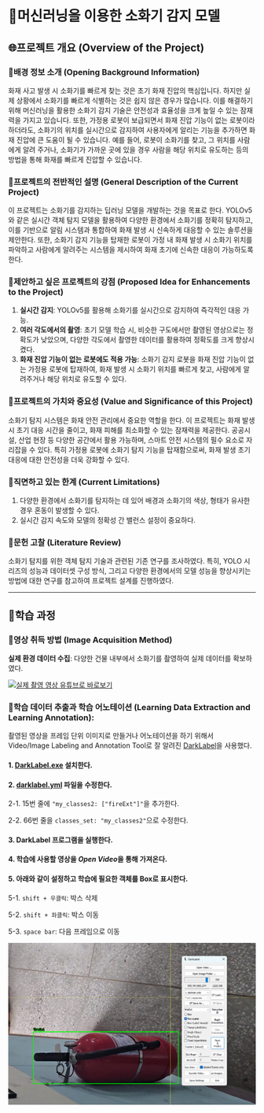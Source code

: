 # :fire_extinguisher:머신러닝을 이용한 소화기 감지 모델

## :globe_with_meridians:프로젝트 개요 (Overview of the Project)

### :small_blue_diamond:배경 정보 소개 (Opening Background Information)

  화재 사고 발생 시 소화기를 빠르게 찾는 것은 초기 화재 진압의 핵심입니다. 하지만 실제 상황에서 소화기를 빠르게 식별하는 것은 쉽지 않은 경우가 많습니다. 이를 해결하기 위해 머신러닝을 활용한 소화기 감지 기술은 안전성과 효율성을 크게 높일 수 있는 잠재력을 가지고 있습니다. 또한, 가정용 로봇이 보급되면서 화재 진압 기능이 없는 로봇이라 하더라도, 소화기의 위치를 실시간으로 감지하여 사용자에게 알리는 기능을 추가하면 화재 진압에 큰 도움이 될 수 있습니다. 예를 들어, 로봇이 소화기를 찾고, 그 위치를 사람에게 알려 주거나, 소화기가 가까운 곳에 있을 경우 사람을 해당 위치로 유도하는 등의 방법을 통해 화재를 빠르게 진압할 수 있습니다.

### :small_blue_diamond:프로젝트의 전반적인 설명 (General Description of the Current Project)

  이 프로젝트는 소화기를 감지하는 딥러닝 모델을 개발하는 것을 목표로 한다. YOLOv5와 같은 실시간 객체 탐지 모델을 활용하여 다양한 환경에서 소화기를 정확히 탐지하고, 이를 기반으로 알림 시스템과 통합하여 화재 발생 시 신속하게 대응할 수 있는 솔루션을 제안한다. 또한, 소화기 감지 기능을 탑재한 로봇이 가정 내 화재 발생 시 소화기 위치를 파악하고 사람에게 알려주는 시스템을 제시하여 화재 초기에 신속한 대응이 가능하도록 한다.

### :small_blue_diamond:제안하고 싶은 프로젝트의 강점 (Proposed Idea for Enhancements to the Project)

  1. **실시간 감지**: YOLOv5를 활용해 소화기를 실시간으로 감지하여 즉각적인 대응 가능.
  2. **여러 각도에서의 촬영**: 초기 모델 학습 시, 비슷한 구도에서만 촬영된 영상으로는 정확도가 낮았으며, 다양한 각도에서 촬영한 데이터를 활용하여 정확도를 크게 향상시켰다.
  3. **화재 진압 기능이 없는 로봇에도 적용 가능**: 소화기 감지 로봇을 화재 진압 기능이 없는 가정용 로봇에 탑재하여, 화재 발생 시 소화기 위치를 빠르게 찾고, 사람에게 알려주거나 해당 위치로 유도할 수 있다.

### :small_blue_diamond:프로젝트의 가치와 중요성 (Value and Significance of this Project)

  소화기 탐지 시스템은 화재 안전 관리에서 중요한 역할을 한다. 이 프로젝트는 화재 발생 시 초기 대응 시간을 줄이고, 화재 피해를 최소화할 수 있는 잠재력을 제공한다. 공공시설, 산업 현장 등 다양한 공간에서 활용 가능하며, 스마트 안전 시스템의 필수 요소로 자리잡을 수 있다. 특히 가정용 로봇에 소화기 탐지 기능을 탑재함으로써, 화재 발생 초기 대응에 대한 안전성을 더욱 강화할 수 있다.

### :small_blue_diamond:직면하고 있는 한계 (Current Limitations)

  1. 다양한 환경에서 소화기를 탐지하는 데 있어 배경과 소화기의 색상, 형태가 유사한 경우 혼동이 발생할 수 있다.
  2. 실시간 감지 속도와 모델의 정확성 간 밸런스 설정이 중요하다.

### :small_blue_diamond:문헌 고찰 (Literature Review)

  소화기 탐지를 위한 객체 탐지 기술과 관련된 기존 연구를 조사하였다. 특히, YOLO 시리즈의 성능과 데이터셋 구성 방식, 그리고 다양한 환경에서의 모델 성능을 향상시키는 방법에 대한 연구를 참고하여 프로젝트 설계를 진행하였다.

---

## :memo:학습 과정

### :small_orange_diamond:영상 취득 방법 (Image Acquisition Method)

  **실제 환경 데이터 수집**: 다양한 건물 내부에서 소화기를 촬영하여 실제 데이터를 확보하였다.

  [![실제 촬영 영상 유튜브로 바로보기](https://img.youtube.com/vi/1v8oKJJPCKM/0.jpg)](https://www.youtube.com/watch?v=1v8oKJJPCKM)


### :small_orange_diamond:학습 데이터 추출과 학습 어노테이션 (Learning Data Extraction and Learning Annotation):

  촬영된 영상을 프레임 단위 이미지로 만들거나 어노테이션을 하기 위해서 Video/Image Labeling and Annotation Tool로 잘 알려진 [DarkLabel](DarkLabel2.4)을 사용했다.

#### 1. [DarkLabel.exe](DarkLabel2.4/DarkLabel.exe) 설치한다.

#### 2. [darklabel.yml](DarkLabel2.4/darklabel.yml) 파일을 수정한다.

  2-1. 15번 줄에 `"my_classes2: ["fireExt"]"`을 추가한다.

  2-2. 66번 줄을 `classes_set: "my_classes2"`으로 수정한다.

#### 3. DarkLabel 프로그램을 실행한다.

#### 4. 학습에 사용할 영상을 *Open Video*을 통해 가져온다.

#### 5. 아래와 같이 설정하고 학습에 필요한 객체를 Box로 표시한다.

  5-1. `shift + 우클릭`: 박스 삭제

  5-2. `shift + 좌클릭`: 박스 이동

  5-3. `space bar`: 다음 프레임으로 이동

  ![DarkLebel_Screenshots](forReadMeFile/DarkLabel_Screenshots.png)










